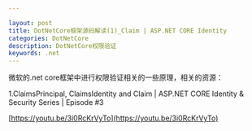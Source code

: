 ```yaml
---

layout: post
title: DotNetCore框架源码解读(1)_Claim | ASP.NET CORE Identity
categories: DotNetCore
description: DotNetCore权限验证
keywords: .net
---
```


微软的.net core框架中进行权限验证相关的一些原理，相关的资源：



 1.ClaimsPrincipal, ClaimsIdentity and Claim | ASP.NET CORE Identity & Security Series | Episode #3

[https://youtu.be/3i0RcKrVyTo](https://youtu.be/3i0RcKrVyTo)



